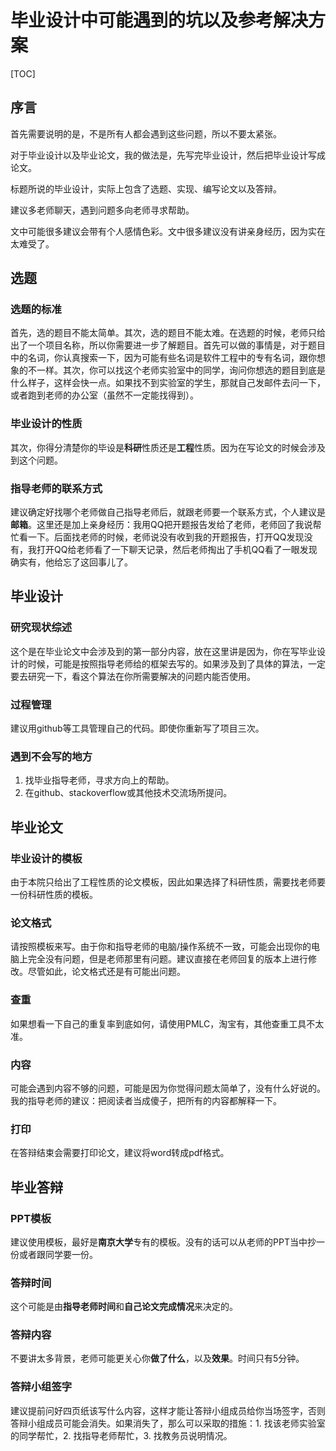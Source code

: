 # 毕业设计中可能遇到的坑以及参考解决方案

[TOC]

## 序言

首先需要说明的是，不是所有人都会遇到这些问题，所以不要太紧张。

对于毕业设计以及毕业论文，我的做法是，先写完毕业设计，然后把毕业设计写成论文。

标题所说的毕业设计，实际上包含了选题、实现、编写论文以及答辩。

建议多老师聊天，遇到问题多向老师寻求帮助。

文中可能很多建议会带有个人感情色彩。文中很多建议没有讲亲身经历，因为实在太难受了。

## 选题

### 选题的标准

首先，选的题目不能太简单。其次，选的题目不能太难。在选题的时候，老师只给出了一个项目名称，所以你需要进一步了解题目。首先可以做的事情是，对于题目中的名词，你认真搜索一下，因为可能有些名词是软件工程中的专有名词，跟你想象的不一样。其次，你可以找这个老师实验室中的同学，询问你想选的题目到底是什么样子，这样会快一点。如果找不到实验室的学生，那就自己发邮件去问一下，或者跑到老师的办公室（虽然不一定能找得到）。

### 毕业设计的性质

其次，你得分清楚你的毕设是**科研**性质还是**工程**性质。因为在写论文的时候会涉及到这个问题。

### 指导老师的联系方式

建议确定好找哪个老师做自己指导老师后，就跟老师要一个联系方式，个人建议是**邮箱**。这里还是加上亲身经历：我用QQ把开题报告发给了老师，老师回了我说帮忙看一下。后面找老师的时候，老师说没有收到我的开题报告，打开QQ发现没有，我打开QQ给老师看了一下聊天记录，然后老师掏出了手机QQ看了一眼发现确实有，他给忘了这回事儿了。

## 毕业设计

### 研究现状综述

这个是在毕业论文中会涉及到的第一部分内容，放在这里讲是因为，你在写毕业设计的时候，可能是按照指导老师给的框架去写的。如果涉及到了具体的算法，一定要去研究一下，看这个算法在你所需要解决的问题内能否使用。

### 过程管理

建议用github等工具管理自己的代码。即使你重新写了项目三次。

### 遇到不会写的地方

1. 找毕业指导老师，寻求方向上的帮助。
2. 在github、stackoverflow或其他技术交流场所提问。

## 毕业论文

### 毕业设计的模板

由于本院只给出了工程性质的论文模板，因此如果选择了科研性质，需要找老师要一份科研性质的模板。

### 论文格式

请按照模板来写。由于你和指导老师的电脑/操作系统不一致，可能会出现你的电脑上完全没有问题，但是老师那里有问题。建议直接在老师回复的版本上进行修改。尽管如此，论文格式还是有可能出问题。

### 查重

如果想看一下自己的重复率到底如何，请使用PMLC，淘宝有，其他查重工具不太准。

### 内容

可能会遇到内容不够的问题，可能是因为你觉得问题太简单了，没有什么好说的。我的指导老师的建议：把阅读者当成傻子，把所有的内容都解释一下。

### 打印

在答辩结束会需要打印论文，建议将word转成pdf格式。

## 毕业答辩

### PPT模板

建议使用模板，最好是**南京大学**专有的模板。没有的话可以从老师的PPT当中抄一份或者跟同学要一份。

### 答辩时间

这个可能是由**指导老师时间**和**自己论文完成情况**来决定的。

### 答辩内容

不要讲太多背景，老师可能更关心你**做了什么**，以及**效果**。时间只有5分钟。

### 答辩小组签字

建议提前问好四页纸该写什么内容，这样才能让答辩小组成员给你当场签字，否则答辩小组成员可能会消失。如果消失了，那么可以采取的措施：1. 找该老师实验室的同学帮忙，2. 找指导老师帮忙，3. 找教务员说明情况。
